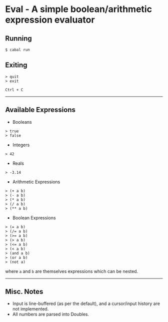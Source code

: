 # Eval - A simple boolean/arithmetic expression evaluator

## Running
```
$ cabal run
```
## Exiting
```
> quit
> exit

Ctrl + C
```
---
## Available Expressions
- Booleans
```
> true
> false
```
- Integers
```
> 42
```
- Reals
```
> -3.14
```
- Arithmetic Expressions
```
> (+ a b)
> (- a b)
> (* a b)
> (/ a b)
> (** a b)
```
- Boolean Expressions
```
> (= a b)
> (/= a b)
> (>= a b)
> (> a b)
> (<= a b)
> (< a b)
> (and a b)
> (or a b)
> (not a)
```
where `a` and `b` are themselves expressions which can be nested.

---
## Misc. Notes
- Input is line-buffered (as per the default), and a cursor/input history are not implemented.
- All numbers are parsed into Doubles.